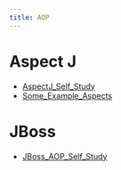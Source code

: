 ```yaml
---
title: AOP
---
```


# Aspect J
* [AspectJ_Self_Study](AspectJ_Self_Study)
* [Some_Example_Aspects](Some_Example_Aspects)

# JBoss
* [JBoss_AOP_Self_Study](JBoss_AOP_Self_Study)
